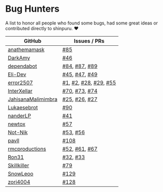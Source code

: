 # Bug Hunters

A list to honor all people who found some bugs, had some great ideas or contributed directly to shinpuru. ❤️

| GitHub | Issues / PRs |
|--------|--------------|
| [anathemamask](https://github.com/anathemamask) | [#85](https://github.com/zekroTJA/shinpuru/issues/85) |
| [DarkAmy](https://github.com/DarkAmy) | [#46](https://github.com/zekroTJA/shinpuru/issues/46) |
| [dependabot](https://github.com/dependabot) | [#84](https://github.com/zekroTJA/shinpuru/pull/84), [#87](https://github.com/zekroTJA/shinpuru/pull/87), [#89](https://github.com/zekroTJA/shinpuru/pull/89) |
| [Eli-Dev](https://github.com/Eli-Dev) | [#45](https://github.com/zekroTJA/shinpuru/issues/45), [#47](https://github.com/zekroTJA/shinpuru/issues/47), [#49](https://github.com/zekroTJA/shinpuru/issues/49) |
| [error2507](https://github.com/error2507) | [#1](https://github.com/zekroTJA/shinpuru/pull/1), [#2](https://github.com/zekroTJA/shinpuru/pull/2), [#28](https://github.com/zekroTJA/shinpuru/issues/28), [#29](https://github.com/zekroTJA/shinpuru/issues/29), [#55](https://github.com/zekroTJA/shinpuru/issues/55) |
| [InterXellar](https://github.com/InterXellar) | [#70](https://github.com/zekroTJA/shinpuru/issues/70), [#73](https://github.com/zekroTJA/shinpuru/issues/73), [#74](https://github.com/zekroTJA/shinpuru/issues/74) |
| [JahisanaMalimimbra](https://github.com/JahisanaMalimimbra) | [#25](https://github.com/zekroTJA/shinpuru/pull/25), [#26](https://github.com/zekroTJA/shinpuru/pull/26), [#27](https://github.com/zekroTJA/shinpuru/pull/27) |
| [Lukaesebrot](https://github.com/Lukaesebrot) | [#90](https://github.com/zekroTJA/shinpuru/issues/90) |
| [nanderLP](https://github.com/nanderLP) | [#41](https://github.com/zekroTJA/shinpuru/issues/41) |
| [newtox](https://github.com/newtox) | [#57](https://github.com/zekroTJA/shinpuru/issues/57) |
| [Not-Nik](https://github.com/Not-Nik) | [#53](https://github.com/zekroTJA/shinpuru/issues/53), [#56](https://github.com/zekroTJA/shinpuru/pull/56) |
| [pavll](https://github.com/pavll) | [#108](https://github.com/zekroTJA/shinpuru/issues/108) |
| [rmcproductions](https://github.com/rmcproductions) | [#52](https://github.com/zekroTJA/shinpuru/issues/52), [#61](https://github.com/zekroTJA/shinpuru/issues/61), [#67](https://github.com/zekroTJA/shinpuru/issues/67) |
| [Ron31](https://github.com/Ron31) | [#32](https://github.com/zekroTJA/shinpuru/pull/32), [#33](https://github.com/zekroTJA/shinpuru/pull/33) |
| [Skillkiller](https://github.com/Skillkiller) | [#79](https://github.com/zekroTJA/shinpuru/pull/79) |
| [SnowLeoo](https://github.com/SnowLeoo) | [#129](https://github.com/zekroTJA/shinpuru/issues/129) |
| [zori4004](https://github.com/zori4004) | [#128](https://github.com/zekroTJA/shinpuru/issues/128) |
